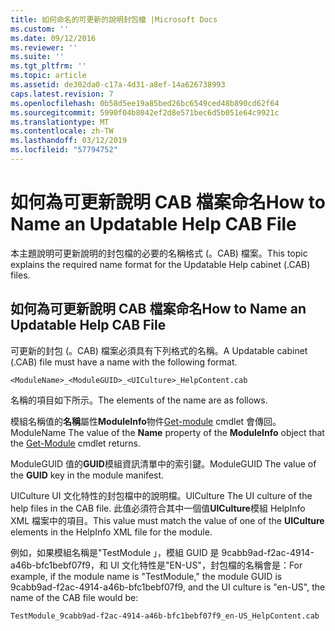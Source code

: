 ```yaml
---
title: 如何命名的可更新的說明封包檔 |Microsoft Docs
ms.custom: ''
ms.date: 09/12/2016
ms.reviewer: ''
ms.suite: ''
ms.tgt_pltfrm: ''
ms.topic: article
ms.assetid: de302da0-c17a-4d31-a8ef-14a626738993
caps.latest.revision: 7
ms.openlocfilehash: 0b58d5ee19a85bed26bc6549ced48b890cd62f64
ms.sourcegitcommit: 5990f04b8042ef2d8e571bec6d5b051e64c9921c
ms.translationtype: MT
ms.contentlocale: zh-TW
ms.lasthandoff: 03/12/2019
ms.locfileid: "57794752"
---
```

# <a name="how-to-name-an-updatable-help-cab-file"></a><span data-ttu-id="2f625-102">如何為可更新說明 CAB 檔案命名</span><span class="sxs-lookup"><span data-stu-id="2f625-102">How to Name an Updatable Help CAB File</span></span>

<span data-ttu-id="2f625-103">本主題說明可更新說明的封包檔的必要的名稱格式 (。CAB) 檔案。</span><span class="sxs-lookup"><span data-stu-id="2f625-103">This topic explains the required name format for the Updatable Help cabinet (.CAB) files.</span></span>

## <a name="how-to-name-an-updatable-help-cab-file"></a><span data-ttu-id="2f625-104">如何為可更新說明 CAB 檔案命名</span><span class="sxs-lookup"><span data-stu-id="2f625-104">How to Name an Updatable Help CAB File</span></span>

<span data-ttu-id="2f625-105">可更新的封包 (。CAB) 檔案必須具有下列格式的名稱。</span><span class="sxs-lookup"><span data-stu-id="2f625-105">A Updatable cabinet (.CAB) file must have a name with the following format.</span></span>

`<ModuleName>_<ModuleGUID>_<UICulture>_HelpContent.cab`

<span data-ttu-id="2f625-106">名稱的項目如下所示。</span><span class="sxs-lookup"><span data-stu-id="2f625-106">The elements of the name are as follows.</span></span>

<span data-ttu-id="2f625-107">模組名稱值的**名稱**屬性**ModuleInfo**物件[Get-module](/powershell/module/Microsoft.PowerShell.Core/Get-Module) cmdlet 會傳回。</span><span class="sxs-lookup"><span data-stu-id="2f625-107">ModuleName The value of the **Name** property of the **ModuleInfo** object that the [Get-Module](/powershell/module/Microsoft.PowerShell.Core/Get-Module) cmdlet returns.</span></span>

<span data-ttu-id="2f625-108">ModuleGUID 值的**GUID**模組資訊清單中的索引鍵。</span><span class="sxs-lookup"><span data-stu-id="2f625-108">ModuleGUID The value of the **GUID** key in the module manifest.</span></span>

<span data-ttu-id="2f625-109">UICulture UI 文化特性的封包檔中的說明檔。</span><span class="sxs-lookup"><span data-stu-id="2f625-109">UICulture The UI culture of the help files in the CAB file.</span></span> <span data-ttu-id="2f625-110">此值必須符合其中一個值**UICulture**模組 HelpInfo XML 檔案中的項目。</span><span class="sxs-lookup"><span data-stu-id="2f625-110">This value must match the value of one of the **UICulture** elements in the HelpInfo XML file for the module.</span></span>

<span data-ttu-id="2f625-111">例如，如果模組名稱是"TestModule 」，模組 GUID 是 9cabb9ad-f2ac-4914-a46b-bfc1bebf07f9，和 UI 文化特性是"EN-US"，封包檔的名稱會是：</span><span class="sxs-lookup"><span data-stu-id="2f625-111">For example, if the module name is "TestModule," the module GUID is 9cabb9ad-f2ac-4914-a46b-bfc1bebf07f9, and the UI culture is "en-US", the name of the CAB file would be:</span></span>

`TestModule_9cabb9ad-f2ac-4914-a46b-bfc1bebf07f9_en-US_HelpContent.cab`